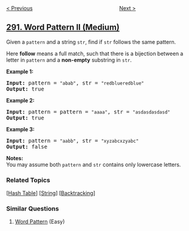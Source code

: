 <!--|This file generated by command(leetcode description); DO NOT EDIT.    |-->
<!--+----------------------------------------------------------------------+-->
<!--|@author    openset <openset.wang@gmail.com>                           |-->
<!--|@link      https://github.com/openset                                 |-->
<!--|@home      https://github.com/openset/leetcode                        |-->
<!--+----------------------------------------------------------------------+-->

[< Previous](../word-pattern "Word Pattern")
　　　　　　　　　　　　　　　　
[Next >](../nim-game "Nim Game")

## [291. Word Pattern II (Medium)](https://leetcode.com/problems/word-pattern-ii "单词规律 II")

<p>Given a <code>pattern</code> and a string <code>str</code>, find if <code>str</code> follows the same pattern.</p>

<p>Here <b>follow</b> means a full match, such that there is a bijection between a letter in <code>pattern</code> and a <b>non-empty</b> substring in <code>str</code>.</p>

<p><strong>Example 1:</strong></p>

<pre>
<strong>Input: </strong>pattern = <code>&quot;abab&quot;</code>, str = <code>&quot;redblueredblue&quot;</code>
<strong>Output:</strong> true</pre>

<p><strong>Example 2:</strong></p>

<pre>
<strong>Input: </strong>pattern = pattern = <code>&quot;aaaa&quot;</code>, str = <code>&quot;asdasdasdasd&quot;</code>
<strong>Output:</strong> true</pre>

<p><strong>Example 3:</strong></p>

<pre>
<strong>Input:</strong> pattern = <code>&quot;aabb&quot;</code>, str = <code>&quot;xyzabcxzyabc&quot;</code>
<strong>Output:</strong> false
</pre>

<p><b>Notes:</b><br />
You may assume both <code>pattern</code> and <code>str</code> contains only lowercase letters.</p>

### Related Topics
  [[Hash Table](../../tag/hash-table/README.md)]
  [[String](../../tag/string/README.md)]
  [[Backtracking](../../tag/backtracking/README.md)]

### Similar Questions
  1. [Word Pattern](../word-pattern) (Easy)
